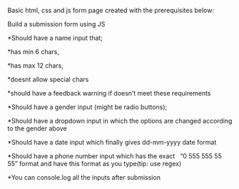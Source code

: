 Basic html, css and js form page created with the prerequisites below:

Build a submission form using JS

*Should have a name input that;

*has min 6 chars,

*has max 12 chars,

*doesnt allow special chars

*should have a feedback warning if doesn’t meet these requirements

*Should have a gender input (might be radio buttons);

*Should have a dropdown input in which the options are changed according to the gender above

*Should have a date input which finally gives dd-mm-yyyy date format 

*Should have a phone number input which has the exact   “0 555 555 55 55” format and have this format as you type(tip: use regex)

*You can console.log all the inputs after submission
